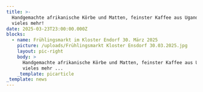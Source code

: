 ```yaml
---
title: >-
  Handgemachte afrikanische Körbe und Matten, feinster Kaffee aus Uganda und
  vieles mehr!
date: 2025-03-23T23:00:00.000Z
blocks:
  - name: Frühlingsmarkt im Kloster Endorf 30. März 2025
    picture: /uploads/Frühlingsmarkt Kloster Ensdorf 30.03.2025.jpg
    layout: pic-right
    body: >
      Handgemachte afrikanische Körbe und Matten, feinster Kaffee aus Uganda und
      vieles mehr ...
    _template: picarticle
_template: news
---
```


